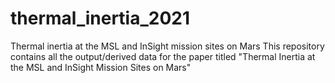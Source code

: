 # thermal_inertia_2021
Thermal inertia at the MSL and InSight mission sites on Mars
This repository contains all the output/derived data for the paper titled "Thermal Inertia at the MSL and InSight Mission Sites on Mars"
